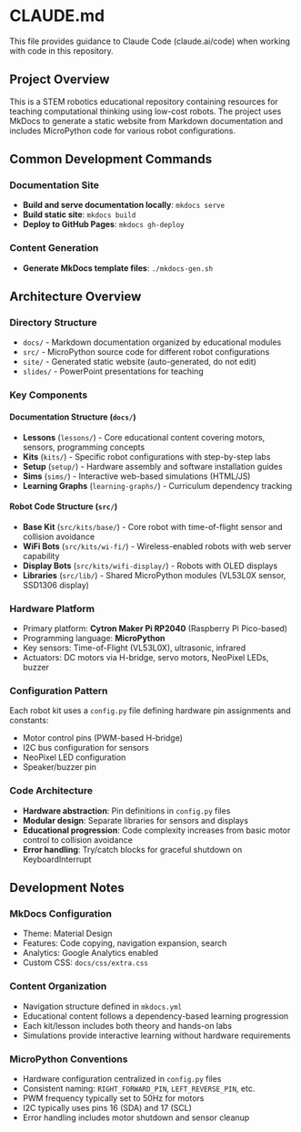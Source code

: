 # CLAUDE.md

This file provides guidance to Claude Code (claude.ai/code) when working with code in this repository.

## Project Overview

This is a STEM robotics educational repository containing resources for teaching computational thinking using low-cost robots. The project uses MkDocs to generate a static website from Markdown documentation and includes MicroPython code for various robot configurations.

## Common Development Commands

### Documentation Site
- **Build and serve documentation locally**: `mkdocs serve`
- **Build static site**: `mkdocs build`
- **Deploy to GitHub Pages**: `mkdocs gh-deploy`

### Content Generation
- **Generate MkDocs template files**: `./mkdocs-gen.sh`

## Architecture Overview

### Directory Structure
- `docs/` - Markdown documentation organized by educational modules
- `src/` - MicroPython source code for different robot configurations
- `site/` - Generated static website (auto-generated, do not edit)
- `slides/` - PowerPoint presentations for teaching

### Key Components

#### Documentation Structure (`docs/`)
- **Lessons** (`lessons/`) - Core educational content covering motors, sensors, programming concepts
- **Kits** (`kits/`) - Specific robot configurations with step-by-step labs
- **Setup** (`setup/`) - Hardware assembly and software installation guides
- **Sims** (`sims/`) - Interactive web-based simulations (HTML/JS)
- **Learning Graphs** (`learning-graphs/`) - Curriculum dependency tracking

#### Robot Code Structure (`src/`)
- **Base Kit** (`src/kits/base/`) - Core robot with time-of-flight sensor and collision avoidance
- **WiFi Bots** (`src/kits/wi-fi/`) - Wireless-enabled robots with web server capability
- **Display Bots** (`src/kits/wifi-display/`) - Robots with OLED displays
- **Libraries** (`src/lib/`) - Shared MicroPython modules (VL53L0X sensor, SSD1306 display)

### Hardware Platform
- Primary platform: **Cytron Maker Pi RP2040** (Raspberry Pi Pico-based)
- Programming language: **MicroPython**
- Key sensors: Time-of-Flight (VL53L0X), ultrasonic, infrared
- Actuators: DC motors via H-bridge, servo motors, NeoPixel LEDs, buzzer

### Configuration Pattern
Each robot kit uses a `config.py` file defining hardware pin assignments and constants:
- Motor control pins (PWM-based H-bridge)
- I2C bus configuration for sensors
- NeoPixel LED configuration
- Speaker/buzzer pin

### Code Architecture
- **Hardware abstraction**: Pin definitions in `config.py` files
- **Modular design**: Separate libraries for sensors and displays
- **Educational progression**: Code complexity increases from basic motor control to collision avoidance
- **Error handling**: Try/catch blocks for graceful shutdown on KeyboardInterrupt

## Development Notes

### MkDocs Configuration
- Theme: Material Design
- Features: Code copying, navigation expansion, search
- Analytics: Google Analytics enabled
- Custom CSS: `docs/css/extra.css`

### Content Organization
- Navigation structure defined in `mkdocs.yml`
- Educational content follows a dependency-based learning progression
- Each kit/lesson includes both theory and hands-on labs
- Simulations provide interactive learning without hardware requirements

### MicroPython Conventions
- Hardware configuration centralized in `config.py` files
- Consistent naming: `RIGHT_FORWARD_PIN`, `LEFT_REVERSE_PIN`, etc.
- PWM frequency typically set to 50Hz for motors
- I2C typically uses pins 16 (SDA) and 17 (SCL)
- Error handling includes motor shutdown and sensor cleanup